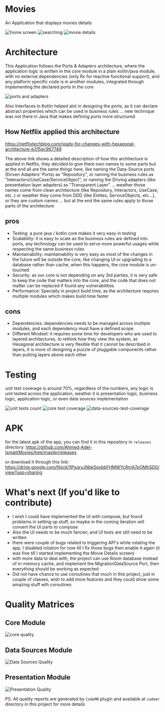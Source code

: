 # Movies
An Application that displays movies details

![home screen](https://github.com/Ahmed-Adel-Ismail/Movies/blob/master/read-me-resources/Screenshot-home.jpg)
![searching](https://github.com/Ahmed-Adel-Ismail/Movies/blob/master/read-me-resources/Screenshot-searching.jpeg)
![movie details](https://github.com/Ahmed-Adel-Ismail/Movies/blob/master/read-me-resources/Screenshot-movie-details.jpg)

# Architecture
This Application follows the Ports & Adapters architecture, where the application logic is written in the core module in a plain kotlin/java module, with no external dependencies (only Rx for reactive functional support), and any platform specific code is in another modules, integrated through implementing the declared ports in the core

![ports and adapters](https://github.com/Ahmed-Adel-Ismail/Movies/blob/master/read-me-resources/hexagonal-architecture.png)

Also Interfaces in Kotlin helped alot in designing the ports, as it can declare abstract properties which can be used in business rules ... new technique was not there in Java that makes defining ports more structured

## How Netflix applied this architecture

https://netflixtechblog.com/ready-for-changes-with-hexagonal-architecture-b315ec967749

The above link shows a detailed description of how this architecture is applied in Netflix, they decided to give there own names to some parts but at the end all are the same things here, like naming the Data-Source ports (Driven Adapters' Ports) as "Repository", or naming the business rules as "Interactors/UseCase/ServiceObject", or naming the Driving adapters (like presentation layer adapters) as "Transparent Layer" ... weather those names come from clean architecture (like Repository, Interactors, UseCase, etc..) or weather they come from DDD (like Entites, ServiceObjects, etc...), or they are custom names ... but at the end the same rules apply to those parts of the architecture


## pros
 - Testing: a pure java / kotlin core makes it very easy in testing
 - Scalability: it is easy to scale as the business rules are defined into ports, any technology can be used to serve more powerful usages while respecting the same business rules
 - Maintainability: maintainability is very easy as most of the changes in the future will be outside the core, like changing UI or upgrading to a database rather than cache, when this happens, the core module is un-touched
 - Security: as our core is not depending on any 3rd parties, it is very safe to keep the code that matters into the core, and the code that does not matter can be replaced if found any vulnerabilities
 - Performance: Specially in project build time, as the architecture requires multiple modules which makes build time faster
 
 ## cons
 - Dependencies: dependencies needs to be managed across multiple modules, and each dependency must have a defined scope
 - Different Mindset: it requires some time for developers who are used to layered architectures, to rethink how they view the system, as Hexagonal architecture is very flexible that it cannot be described in layers, it is more of designing a puzzle of pluggable components rather than putting layers above each other

# Testing
unit test coverage is around 70%, regardless of the numbers, any logic is unit tested across the application, weather it is presentation logic, business logic, application logic, or even data sources implementation

![unit tests count](https://github.com/Ahmed-Adel-Ismail/Movies/blob/master/read-me-resources/unit-tests-count.png)
![core test coverage](https://github.com/Ahmed-Adel-Ismail/Movies/blob/master/read-me-resources/core-test-coverage.png)
![data-sources-test-coverage](https://github.com/Ahmed-Adel-Ismail/Movies/blob/master/read-me-resources/data-sources-test-coverage.png)


# APK
for the latest apk of the app, you can find it in this repository in `releases` directory: https://github.com/Ahmed-Adel-Ismail/Movies/tree/master/releases

or download it through this link: https://drive.google.com/file/d/1lPsqrvJNbk5qxbbFHMWYcRmA7pOMhSD0/view?usp=sharing

# What's next (If you'd like to contribute)
- I wish I could have implemented the UI with compose, but found problems in setting up stuff, so maybe in the coming iteration will convert the UI parts to compose
- Also the UI needs to be much fancier, and UI tests are still need to be written
- there were couple of bugs related to triggering API's while rotating the app, I disabled rotation for now till I fix those bugs then enable it again (it was fine till I started implementing the Movie Details screen)
- with more data to deal with, the project can use Room database instead of in-memory cache, and implement the MigrationDataSource Port, then everything should be working as expected
- Did not have chance to use coroutines that much in this project, just in couple of classes, wish to add more features and they could show some amazing stuff wth coroutines

# Quality Matrices
## Core Module
![core quality](https://github.com/Ahmed-Adel-Ismail/Movies/blob/master/read-me-resources/quality-core.png)

## Data Sources Module
![Data Sources Quality](https://github.com/Ahmed-Adel-Ismail/Movies/blob/master/read-me-resources/quality-data.png)

## Presentation Module
![Presentation Quality](https://github.com/Ahmed-Adel-Ismail/Movies/blob/master/read-me-resources/quality-presentation.png)

PS. All quality reports are generated by `CodeMR` plugin and available at `codemr` directory in this project for more details

